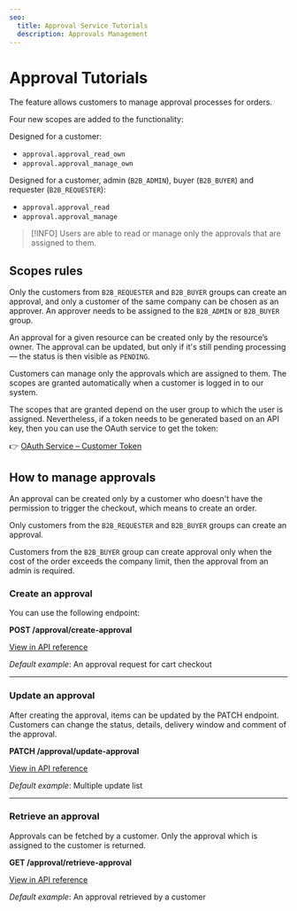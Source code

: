 ```yaml
---
seo:
  title: Approval Service Tutorials
  description: Approvals Management
---
```


# Approval Tutorials

The feature allows customers to manage approval processes for orders.

Four new scopes are added to the functionality:

Designed for a customer:

* `approval.approval_read_own`
* `approval.approval_manage_own`

Designed for a customer, admin (`B2B_ADMIN`), buyer (`B2B_BUYER`) and requester (`B2B_REQUESTER`):

* `approval.approval_read`
* `approval.approval_manage`

> [!INFO]
> Users are able to read or manage only the approvals that are assigned to them.

## Scopes rules

Only the customers from `B2B_REQUESTER` and `B2B_BUYER` groups can create an approval, and only a customer of the same company can be chosen as an approver. An approver needs to be assigned to the `B2B_ADMIN` or `B2B_BUYER` group.

An approval for a given resource can be created only by the resource’s owner. The approval can be updated, but only if it's still pending processing — the status is then visible as `PENDING`.

Customers can manage only the approvals which are assigned to them. The scopes are granted automatically when a customer is logged in to our system.

The scopes that are granted depend on the user group to which the user is assigned. Nevertheless, if a token needs to be generated based on an API key, then you can use the OAuth service to get the token:

👉 [OAuth Service – Customer Token](https://developer.emporix.io/docs/openapi/oauth/#tag/Customer-Token)

## How to manage approvals

An approval can be created only by a customer who doesn't have the permission to trigger the checkout, which means to create an order.

Only customers from the `B2B_REQUESTER` and `B2B_BUYER` groups can create an approval.

Customers from the `B2B_BUYER` group can create approval only when the cost of the order exceeds the company limit, then the approval from an admin is required.

### Create an approval

You can use the following endpoint:

**POST /approval/create-approval**

[View in API reference](https://developer.emporix.io/docs/openapi/approval/#operation/POST-approval-create-approval)

_Default example_: An approval request for cart checkout

---

### Update an approval

After creating the approval, items can be updated by the PATCH endpoint. Customers can change the status, details, delivery window and comment of the approval.

**PATCH /approval/update-approval**

[View in API reference](https://developer.emporix.io/docs/openapi/approval/#operation/PATCH-approval-update-approval)

_Default example_: Multiple update list

---

### Retrieve an approval

Approvals can be fetched by a customer. Only the approval which is assigned to the customer is returned.

**GET /approval/retrieve-approval**

[View in API reference](https://developer.emporix.io/docs/openapi/approval/#operation/GET-approval-retrieve-approval)

_Default example_: An approval retrieved by a customer
